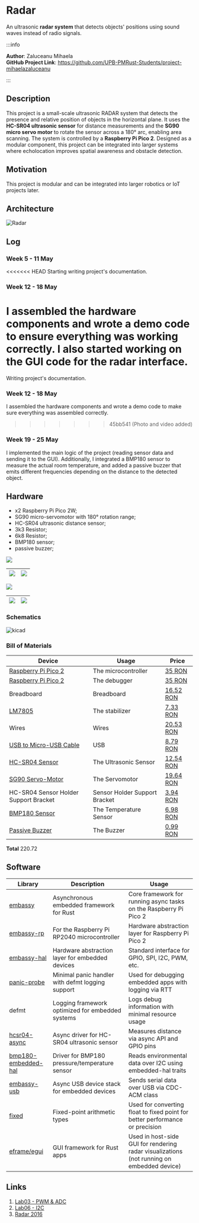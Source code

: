 # Radar
An ultrasonic **radar system** that detects objects' positions using sound waves instead of radio signals.

:::info 

**Author**: Zaluceanu Mihaela \
**GitHub Project Link**: https://github.com/UPB-PMRust-Students/proiect-mihaelazaluceanu

:::

## Description

This project is a small-scale ultrasonic RADAR system that detects the presence and relative position of objects in the horizontal plane. It uses the **HC-SR04 ultrasonic sensor** for distance measurements and the **SG90 micro servo motor** to rotate the sensor across a 180° arc, enabling area scanning. The system is controlled by a **Raspberry Pi Pico 2**.
Designed as a modular component, this project can be integrated into larger systems where echolocation improves spatial awareness and obstacle detection.

## Motivation

This project is modular and can be integrated into larger robotics or IoT projects later.

## Architecture 

![Radar](arhitectura.svg)

## Log

<!-- write your progress here every week -->

### Week 5 - 11 May
<<<<<<< HEAD
Starting writing project's documentation.

### Week 12 - 18 May
I assembled the hardware components and wrote a demo code to ensure everything was working correctly.
I also started working on the GUI code for the radar interface.
=======
Writing project's documentation.

### Week 12 - 18 May
I assembled the hardware components and wrote a demo code to make sure everything was assembled correctly.
>>>>>>> 45bb541 (Photo and video added)

### Week 19 - 25 May
I implemented the main logic of the project (reading sensor data and sending it to the GUI).
Additionally, I integrated a BMP180 sensor to measure the actual room temperature, and added a passive buzzer that emits different frequencies depending on the distance to the detected object.

## Hardware

- x2 Raspberry Pi Pico 2W;
- SG90 micro-servomotor with 180° rotation range;
- HC-SR04 ultrasonic distance sensor;
- 3k3 Resistor;
- 6k8 Resistor;
- BMP180 sensor;
- passive buzzer;

[![](https://markdown-videos-api.jorgenkh.no/youtube/XF7xbb9hKgY)](https://youtu.be/XF7xbb9hKgY)

![](p1.webp)              |  ![](p2.webp)
:-------------------------:|:-------------------------:

[![](https://markdown-videos-api.jorgenkh.no/youtube/JmNvgwWPilE)](https://youtu.be/JmNvgwWPilE)

![](p1.jpg)              |  ![](p2.jpg)
:-------------------------:|:-------------------------:

### Schematics

![kicad](schema.svg)

### Bill of Materials

<!-- Fill out this table with all the hardware components that you might need.

The format is 
```
| [Device](link://to/device) | This is used ... | [price](link://to/store) |

```

-->

| Device | Usage | Price |
|--------|--------|-------|
| [Raspberry Pi Pico 2](https://www.raspberrypi.com/documentation/microcontrollers/raspberry-pi-pico.html) | The microcontroller | [35 RON](https://www.tme.eu/ro/details/sc1632/raspberry-pi-sisteme-incorporate/raspberry-pi/raspberry-pi-pico-2-with-header/) |
| [Raspberry Pi Pico 2](https://www.raspberrypi.com/documentation/microcontrollers/raspberry-pi-pico.html) | The debugger | [35 RON](https://www.tme.eu/ro/details/sc1632/raspberry-pi-sisteme-incorporate/raspberry-pi/raspberry-pi-pico-2-with-header/) |
| Breadboard | Breadboard | [16.52 RON](https://www.emag.ro/breadboard-placa-test-400-puncte-oky0005/pd/DSBXR1MBM/?ref=history-shopping_422378681_2895_1) |
| [LM7805](https://www.ti.com/lit/ds/symlink/lm7800.pdf) | The stabilizer | [7.33 RON](https://www.emag.ro/circuit-integrat-stabilizator-de-tensiune-to220-3-cdil-lm7805-t157585/pd/DH365KYBM/?ref=history-shopping_422378681_7083_1) |
| Wires | Wires | [20.53 RON](https://www.emag.ro/10-x-fire-dupont-tata-tata-20cm-cl55/pd/DV8M9WBBM/?ref=history-shopping_422378681_12161_1) |
| [USB to Micro-USB Cable](https://www.mouser.com/pdfdocs/HiroseZX62Datasheet24200011.pdf) | USB | [8.79 RON](https://www.emag.ro/cablu-alimentare-si-date-ugreen-fast-charging-usb-la-micro-usb-nickel-plating-pvc-1m-negru-6957303861361/pd/DC7CCBYBM/?ref=history-shopping_422378681_64468_1) |
| [HC-SR04 Sensor](https://cdn.sparkfun.com/datasheets/Sensors/Proximity/HCSR04.pdf) | The Ultrasonic Sensor | [12.54 RON](https://www.emag.ro/senzor-ultrasonic-hc-sr04-3/pd/D3NL48YBM/) |
| [SG90 Servo-Motor](http://www.ee.ic.ac.uk/pcheung/teaching/DE1_EE/stores/sg90_datasheet.pdf) | The Servomotor | [19.64 RON](https://www.emag.ro/set-servomotor-sg90-unghi-de-lucru-180-grade-23-mm-9-g-3874783591829/pd/DXVZ3MYBM/) |
| HC-SR04 Sensor Holder Support Bracket | Sensor Holder Support Bracket | [3.94 RON](https://www.optimusdigital.ro/ro/mecanica-accesorii-de-prindere/12246-suport-pentru-senzor-ultrasonic-hc-sr04.html?search_query=modul&results=1815) |
| [BMP180 Sensor](https://www.mouser.com/datasheet/2/783/BST-BMP180-DS000-1509579.pdf) | The Temperature Sensor | [6.98 RON](https://www.optimusdigital.ro/en/pressure-sensors/149-bmp180-temperature-and-pressure-sensor.html) |
| [Passive Buzzer](https://components101.com/misc/buzzer-pinout-working-datasheet) | The Buzzer | [0.99 RON](https://www.optimusdigital.ro/en/buzzers/12247-3-v-or-33v-passive-buzzer.html?search_query=buzzer&results=86) |

**Total**  220.72


## Software

| Library | Description | Usage |
|---------|-------------|-------|
| [embassy](https://embassy.dev/) | Asynchronous embedded framework for Rust | Core framework for running async tasks on the Raspberry Pi Pico 2 |
| [embassy-rp](https://embassy.dev/) | For the Raspberry Pi RP2040 microcontroller | Hardware abstraction layer for Raspberry Pi Pico 2 |
| [embassy-hal](https://embassy.dev/) | Hardware abstraction layer for embedded devices | Standard interface for GPIO, SPI, I2C, PWM, etc. |
| [panic-probe](https://docs.rs/panic-probe/latest/panic_probe/) | Minimal panic handler with defmt logging support | Used for debugging embedded apps with logging via RTT |
| defmt | Logging framework optimized for embedded systems | Logs debug information with minimal resource usage |
| [hcsr04-async](https://crates.io/crates/hcsr04-async) | Async driver for HC-SR04 ultrasonic sensor | Measures distance via async API and GPIO pins |
| [bmp180-embedded-hal](https://crates.io/crates/bmp180-embedded-hal) | Driver for BMP180 pressure/temperature sensor | Reads environmental data over I2C using embedded-hal traits |
| [embassy-usb](https://crates.io/crates/embassy-usb) | Async USB device stack for embedded devices | Sends serial data over USB via CDC-ACM class |
| [fixed](https://docs.rs/fixed/latest/fixed/) | Fixed-point arithmetic types | Used for converting float to fixed point for better performance or precision |
| [eframe/egui](https://crates.io/crates/eframe) | GUI framework for Rust apps | Used in host-side GUI for rendering radar visualizations (not running on embedded device) |

## Links

<!-- Add a few links that inspired you and that you think you will use for your project -->

1. [Lab03 - PWM & ADC](https://pmrust.pages.upb.ro/docs/acs_cc/lab/03)
2. [Lab06 - I2C](https://pmrust.pages.upb.ro/docs/acs_cc/lab/06)
3. [Radar 2016](https://ocw.cs.pub.ro/courses/pm/prj2016/anitu/bogdan.folea)
